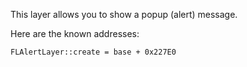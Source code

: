 This layer allows you to show a popup (alert) message.

Here are the known addresses:

```
FLAlertLayer::create = base + 0x227E0
```